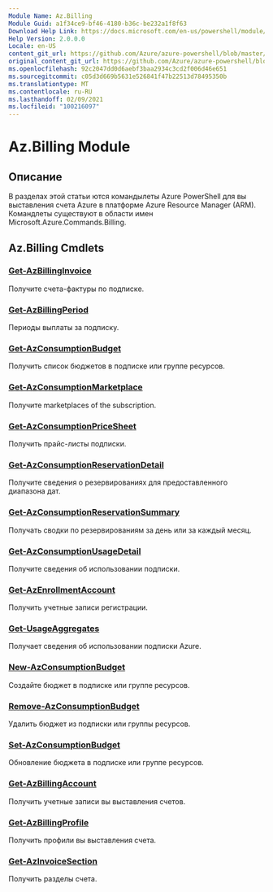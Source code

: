 ```yaml
---
Module Name: Az.Billing
Module Guid: a1f34ce9-bf46-4180-b36c-be232a1f8f63
Download Help Link: https://docs.microsoft.com/en-us/powershell/module/az.billing
Help Version: 2.0.0.0
Locale: en-US
content_git_url: https://github.com/Azure/azure-powershell/blob/master/src/Billing/Billing/help/Az.Billing.md
original_content_git_url: https://github.com/Azure/azure-powershell/blob/master/src/Billing/Billing/help/Az.Billing.md
ms.openlocfilehash: 92c2047dd0d6aebf3baa2934c3cd2f006d46e651
ms.sourcegitcommit: c05d3d669b5631e526841f47b22513d78495350b
ms.translationtype: MT
ms.contentlocale: ru-RU
ms.lasthandoff: 02/09/2021
ms.locfileid: "100216097"
---
```

# Az.Billing Module
## Описание
В разделах этой статьи ются командылеты Azure PowerShell для вы выставления счета Azure в платформе Azure Resource Manager (ARM). Командлеты существуют в области имен Microsoft.Azure.Commands.Billing.

## Az.Billing Cmdlets
### [Get-AzBillingInvoice](Get-AzBillingInvoice.md)
Получите счета-фактуры по подписке.

### [Get-AzBillingPeriod](Get-AzBillingPeriod.md)
Периоды выплаты за подписку.

### [Get-AzConsumptionBudget](Get-AzConsumptionBudget.md)
Получить список бюджетов в подписке или группе ресурсов.

### [Get-AzConsumptionMarketplace](Get-AzConsumptionMarketplace.md)
Получите marketplaces of the subscription.

### [Get-AzConsumptionPriceSheet](Get-AzConsumptionPriceSheet.md)
Получить прайс-листы подписки.

### [Get-AzConsumptionReservationDetail](Get-AzConsumptionReservationDetail.md)
Получите сведения о резервированиях для предоставленного диапазона дат.

### [Get-AzConsumptionReservationSummary](Get-AzConsumptionReservationSummary.md)
Получать сводки по резервированиям за день или за каждый месяц.

### [Get-AzConsumptionUsageDetail](Get-AzConsumptionUsageDetail.md)
Получите сведения об использовании подписки.

### [Get-AzEnrollmentAccount](Get-AzEnrollmentAccount.md)
Получить учетные записи регистрации.

### [Get-UsageAggregates](Get-UsageAggregates.md)
Получает сведения об использовании подписки Azure.

### [New-AzConsumptionBudget](New-AzConsumptionBudget.md)
Создайте бюджет в подписке или группе ресурсов.

### [Remove-AzConsumptionBudget](Remove-AzConsumptionBudget.md)
Удалить бюджет из подписки или группы ресурсов.

### [Set-AzConsumptionBudget](Set-AzConsumptionBudget.md)
Обновление бюджета в подписке или группе ресурсов.

### [Get-AzBillingAccount](Get-AzBillingAccount.md)
Получить учетные записи вы выставления счетов.

### [Get-AzBillingProfile](Get-AzBillingProfile.md)
Получить профили вы выставления счета.

### [Get-AzInvoiceSection](Get-AzInvoiceSection.md)
Получить разделы счета.

